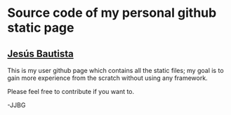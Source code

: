 # Source code of my personal github static page
## [Jesús Bautista](https://www.jjesus-devs.com/)
This is my user github page which contains all the static files; my goal is to gain more experience from the scratch without using any framework.

Please feel free to contribute if you want to.

-JJBG
